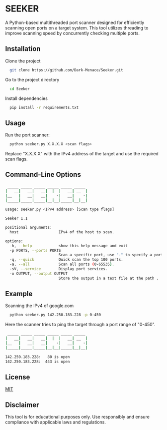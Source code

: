 
# SEEKER

A Python-based multithreaded port scanner designed for efficiently scanning open ports on a target system. This tool utilizes threading to improve scanning speed by concurrently checking multiple ports.


## Installation

Clone the project

```bash
  git clone https://github.com/Dark-Menace/Seeker.git
```

Go to the project directory

```bash
  cd Seeker
```
Install dependencies

```bash
  pip install -r requirements.txt

```




## Usage

Run the port scanner:

```bash
  python seeker.py X.X.X.X <scan flags>
```
Replace "X.X.X.X" with the IPv4 address of the target and use the required scan flags.

## Command-Line Options
```bash
 _____ _____ _____ _____ _____ _____ 
|   __|   __|   __|  |  |   __| __  |
|__   |   __|   __|    -|   __|    -|
|_____|_____|_____|__|__|_____|__|__|
                                     
usage: seeker.py <IPv4 address> [Scan type flags]

Seeker 1.1

positional arguments:
  host                  IPv4 of the host to scan.

options:
  -h, --help            show this help message and exit
  -p PORTS, --ports PORTS
                        Scan a specific port, use "-" to specify a port range.
  -q, --quick           Quick scan the top 100 ports.
  -a, --all             Scan all ports (0-65535).
  -sV, --service        Display port services.
  -o OUTPUT, --output OUTPUT
                        Store the output in a text file at the path .
```
## Example
Scanning the IPv4 of google.com

```bash
  python seeker.py 142.250.183.228 -p 0-450
```
Here the scanner tries to ping the target through a port range of "0-450".

```bash                                       
 _____ _____ _____ _____ _____ _____ 
|   __|   __|   __|  |  |   __| __  |
|__   |   __|   __|    -|   __|    -|
|_____|_____|_____|__|__|_____|__|__|
                                     
142.250.183.228:   80 is open
142.250.183.228:  443 is open
```
## License

[MIT](https://choosealicense.com/licenses/mit/)


## Disclaimer

This tool is for educational purposes only. Use responsibly and ensure compliance with applicable laws and regulations.